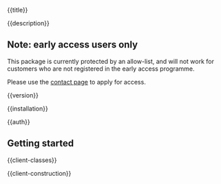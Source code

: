 {{title}}

{{description}}

## Note: early access users only

This package is currently protected by an allow-list, and will not
work for customers who are not registered in the early access programme.

Please use the [contact page](https://cloud.google.com/contact) to
apply for access.

{{version}}

{{installation}}

{{auth}}

## Getting started

{{client-classes}}

{{client-construction}}
